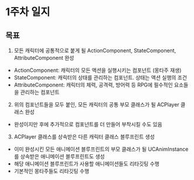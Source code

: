 # 1주차 일지

## 목표

1. 모든 캐릭터에 공통적으로 붙게 될 ActionComponent, StateComponent, AttributeComponent 완성
  - ActionComponent: 캐릭터의 모든 액션을 실행시키는 컴포넌트 (몽타주 재생)
  - StateComponent: 캐릭터의 상태를 관리하는 컴포넌트. 상태는 액션 실행의 조건
  - AttributeComponent: 캐릭터의 체력, 공격력, 방어력 등 RPG에 필수적인 요소들을 관리하는 컴포넌트

2. 위의 컴포넌트들을 모두 붙인, 모든 캐릭터의 공통 부모 클래스가 될 ACPlayer 클래스 완성
  - 완성이지만 후에 추가적으로 컴포넌트를 더 만들어 부착시킬 수도 있음

3. ACPlayer 클래스를 상속받은 다른 캐릭터 클래스 블루프린트 생성
  - 이미 완성시킨 모든 애니메이션 블루프린트의 부모 클래스가 될 UCAnimInstance를 상속받은 애니메이션 블루프린트도 생성
  - 해당 애니메이션 블루프린트가 사용할 애니메이션들도 리타깃팅 수행
  - 기본적인 몽타주들도 리타깃팅 수행
